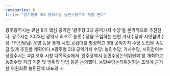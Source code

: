 ```yaml
---
categories: b
title: "강기정표 3대 공익수당 농민수당으로 첫발 뗀다"
---
```

광주광역시는 민선 8기 핵심 공약인 ‘광주형 3대 공익가치 수당’을 본격적으로 추진한다. 광주시는 2023년 광역시 최초로 농민수당을 도입하는 한편 가사수당과 시민참여수당 TF(전담팀) 운영 등을 통해 시민 공감대를 형성하고 3대 공익가치 수당 도입을 속도감 있게 추진할 계획이다.※광주형 3대 공익가치 수당: 농민수당, 가사수당, 시민참여수당광주시는 4일 오후 시청 다목적실에서 ‘광주광역시 농민수당논의위원회’를 개최하고 농민수당 지급 기준 및 범위와 방법 등을 논의했다. 농민수당논의위원회는 조례에 근거한 위원회로 농민단체 대표와 시